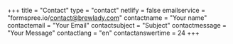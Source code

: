 +++
title = "Contact"
type = "contact"
netlify = false
emailservice = "formspree.io/contact@brewlady.com"
contactname = "Your name"
contactemail = "Your Email"
contactsubject = "Subject"
contactmessage = "Your Message"
contactlang = "en"
contactanswertime = 24
+++